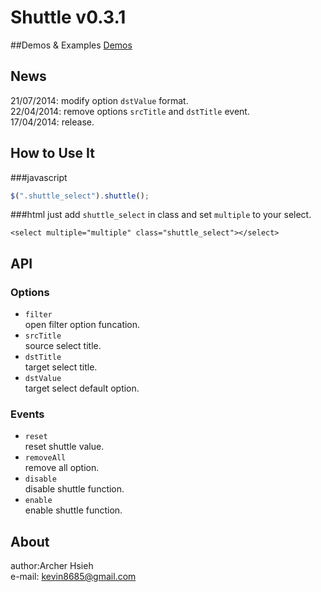 Shuttle v0.3.1
============
##Demos & Examples
[Demos](http://archerproxyserver.appspot.com/jquery-shuttle/examples/index.html)

## News
21/07/2014: modify option `dstValue` format.<br/>
22/04/2014: remove options `srcTitle` and `dstTitle` event.<br/>
17/04/2014: release.

## How to Use It
###javascript
``` javascript
$(".shuttle_select").shuttle();
```
###html
just add `shuttle_select` in class and set `multiple` to your select.
```
<select multiple="multiple" class="shuttle_select"></select>
```
## API
### Options
- `filter` <br/>open filter option funcation.
- `srcTitle` <br/>source select title.
- `dstTitle` <br/>target select title.
- `dstValue` <br/>target select default option.

### Events
- `reset` <br/>reset shuttle value.
- `removeAll` <br/>remove all option.
- `disable` <br/>disable shuttle function.
- `enable` <br/>enable shuttle function.

## About
author:Archer Hsieh<br/>
e-mail: kevin8685@gmail.com
